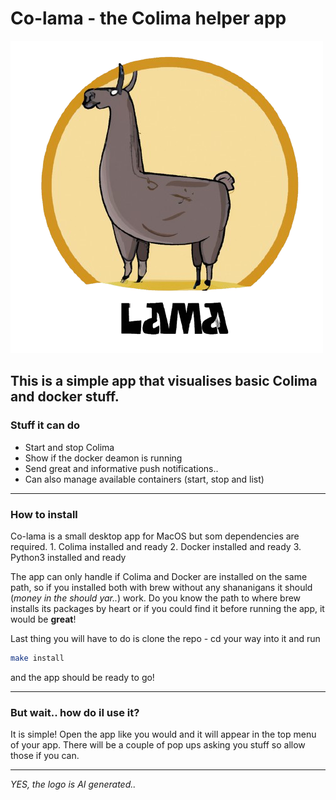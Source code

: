 # Co-lama - the Colima helper app

![Header](lama.png)

## This is a simple app that visualises basic Colima and docker stuff.

### Stuff it can do
  - Start and stop Colima
  - Show if the docker deamon is running
  - Send great and informative push notifications..
  - Can also manage available containers (start, stop and list)  

---

### How to install
Co-lama is a small desktop app for MacOS but som dependencies are required.
    1. Colima installed and ready
    2. Docker installed and ready
    3. Python3 installed and ready

The app can only handle if Colima and Docker are installed on the same path, so if you installed both with brew without any shananigans it should (*money in the should yar..*) work. Do you know the path to where brew installs its packages by heart or if you could find it before running the app, it would be **great**!

Last thing you will have to do is clone the repo - cd your way into it and run 
```sh
make install
``` 

and the app should be ready to go!

---

### But wait.. how do iI use it?

It is simple!
Open the app like you would and it will appear in the top menu of your app.
There will be a couple of pop ups asking you stuff so allow those if you can.

---

*YES, the logo is AI generated..*